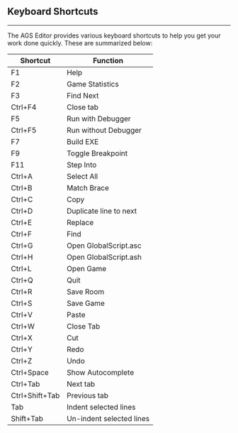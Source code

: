 ## Keyboard Shortcuts
------------------

The AGS Editor provides various keyboard shortcuts to help you get your
work done quickly. These are summarized below:

Shortcut | Function
--- | ---
F1 | Help
F2 | Game Statistics
F3 | Find Next
Ctrl+F4 | Close tab
F5 | Run with Debugger
Ctrl+F5 | Run without Debugger
F7 | Build EXE
F9 | Toggle Breakpoint
F11 | Step Into
Ctrl+A | Select All
Ctrl+B | Match Brace
Ctrl+C | Copy
Ctrl+D | Duplicate line to next
Ctrl+E | Replace
Ctrl+F | Find
Ctrl+G | Open GlobalScript.asc
Ctrl+H | Open GlobalScript.ash
Ctrl+L | Open Game
Ctrl+Q | Quit
Ctrl+R | Save Room
Ctrl+S | Save Game
Ctrl+V | Paste
Ctrl+W | Close Tab
Ctrl+X | Cut
Ctrl+Y | Redo
Ctrl+Z | Undo
Ctrl+Space | Show Autocomplete
Ctrl+Tab | Next tab
Ctrl+Shift+Tab | Previous tab
Tab | Indent selected lines
Shift+Tab | Un-indent selected lines

